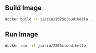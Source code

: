 ## Build Image

```bash
docker build -t jiasin/2025cloud:hello .

```
## Run Image
```bash
docker run -it jiasin/2025cloud:hello
```




